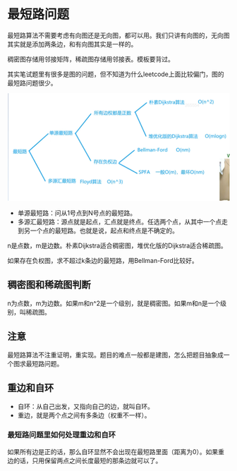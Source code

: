 # 最短路问题

最短路算法不需要考虑有向图还是无向图，都可以用。我们只讲有向图的，无向图其实就是添加两条边，和有向图其实是一样的。

稠密图存储用邻接矩阵，稀疏图存储用邻接表。模板要背过。

其实笔试题里有很多是图的问题，但不知道为什么leetcode上面比较偏门，图的最短路问题很少。

![](imgs/1.png)

- 单源最短路：问从1号点到N号点的最短路。
- 多源汇最短路：源点就是起点，汇点就是终点。任选两个点，从其中一个点走到另一个点的最短路。也就是说，起点和终点是不确定的。

n是点数，m是边数。朴素Dijkstra适合稠密图，堆优化版的Dijkstra适合稀疏图。

如果存在负权图，求不超过k条边的最短路，用Bellman-Ford比较好。

## 稠密图和稀疏图判断

n为点数，m为边数。如果m和n^2是一个级别，就是稠密图。如果m和n是一个级别，叫稀疏图。

## 注意

最短路算法不注重证明，重实现。题目的难点一般都是建图，怎么把题目抽象成一个图求最短路问题。

## 重边和自环

- 自环：从自己出发，又指向自己的边，就叫自环。
- 重边，就是两个点之间有多条边（权重不一样）。

### 最短路问题里如何处理重边和自环

如果所有边是正的话，那么自环显然不会出现在最短路里面（距离为0）。如果重边的话，只用保留两点之间长度最短的那条边就可以了。
